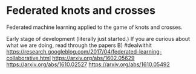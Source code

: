 # Federated knots and crosses

Federated machine learning applied to the game of knots and crosses.

Early stage of development (literally just started.)
If you are curious about what we are doing, read through the papers B) #dealwithit
https://research.googleblog.com/2017/04/federated-learning-collaborative.html
https://arxiv.org/abs/1602.05629
https://arxiv.org/abs/1610.02527
https://arxiv.org/abs/1610.05492
